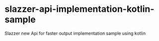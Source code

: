 # slazzer-api-implementation-kotlin-sample
Slazzer new Api  for faster output  implementation sample using kotlin
